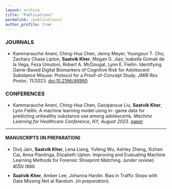 ```yaml
---
layout: archive
title: "Publications"
permalink: /publications/
author_profile: true
---
```


### JOURNALS
* Kammarauche Aneni, Ching-Hua Chen, Jenny Meyer, Youngsun T. Cho, Zachary Chase Lipton, __Saatvik Kher__, Megan G.
Jiao, Isabella Gomati de la Vega, Feza Umutoni, Robert A. McDougal, Lynn E. Fiellin. Identifying Game-Based Digital Biomarkers of Cognitive Risk for Adolescent Substance Misuse: Protocol for a Proof-of-Concept Study. _JMIR Res Protoc_. 11/2023. [doi:10.2196/46990](https://doi.org/10.2196/46990)

### CONFERENCES
* Kammarauche Aneni, Ching-Hua Chen, Gaoqianxue Liu, __Saatvik Kher__, Lynn Fiellin. A machine learning model using in-
game data for predicting unhealthy substance use among adolescents. _Machine Learning for Healthcare Conference, NY, August 2023_. [paper](https://static1.squarespace.com/static/59d5ac1780bd5ef9c396eda6/t/64d25f095282f44c84bf142b/1691508489444/ID159_Clinical_2023.pdf)

---

#### MANUSCRIPTS (IN PREPARATION)
* Divij Jain, __Saatvik Kher__, Lena Liang, Yufeng Wu, Ashley Zheng, Xizhen Cai, Anna Plantinga, Elizabeth
Upton. Improving and Evaluating Machine Learning Methods for Forensic Shoeprint Matching. _(under review)_. [arXiv](https://arxiv.org/abs/2405.14878) [repo](https://github.com/saatvikkher/SoleMate)

* __Saatvik Kher__, Amber Lee, Johanna Hardin. Bias in Traffic Stops with Data Missing Not at Random. _(in preparation)_.
